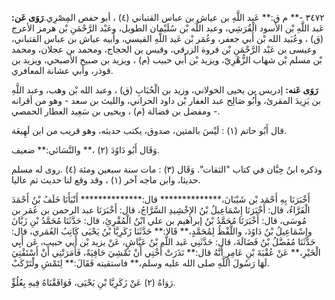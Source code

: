 ٣٤٧٢ -** م ق:** عَبد اللَّهِ بن عياش بن عباس القتباني (٤) ، أبو حفص المِصْرِي.**رَوَى عَن:** عَبد اللَّهِ بْن الأسود الْقُرَشِي، وعبد اللَّه بْن سُلَيْمان الطويل، وعَبْد الرَّحْمَنِ بْن هرمز الأعرج (ق) ، وعُبَيد الله بْن أَبي جعفر، وعُمَر بْن عَبد اللَّهِ القيسي، وأبيه عياش بن عباس القتباني، وعيسى بن عَبْد الرَّحْمَنِ بْن فروة الزرقي، وقيس ين الحجاج، ومحمد بن عجلان، ومحمد بْن مسلم بْن شهاب الزُّهْرِيّ، ويزيد بْن أَبي حبيب (م) ، ويزيد بن صبيح الأصبحي، ويزيد بن قوذر، وأبي عشانة المعافري.

**رَوَى عَنه:** إدريس بن يحيى الخولاني، وزيد بن الْحُبَابِ (ق) ، وعبد الله بْن وهب، وعبد اللَّهِ بن يَزِيدَ المقرئ، وأَبُو صَالِح عبد الغفار بْن داود الحراني، والليث بن سعد - وهو من أقرانه - ومفضل بن فضالة (م) ، ويحيى بن سَعِيد العطار الحمصي.

قال أَبُو حاتم (١) : لَيْسَ بالمتين، صدوق، يكتب حديثه، وهو قريب من ابن لَهِيعَة.

وَقَال أَبُو دَاوُدَ (٢) ،** والنَّسَائي:** ضعيف.

وذكره ابنُ حِبَّان في كتاب "الثقات". وَقَال (٣) : مات سنة سبعين ومئة (٤) .روى له مسلم حديثا، وابن ماجه آخر (١) ، وقد وقع لنا حديث ثم عاليا.

أَخْبَرَنَا بِهِ أَحْمَد بْن شَيْبَانَ،************** قال:************** أَنْبَأَنَا خَلَفُ بْنُ أَحْمَدَ الْفَرَّاءُ، قال: أَخْبَرَنَا إِسْمَاعِيلُ بْنُ الإِخْشِيدِ السَّرَّاجُ، قال: أَخْبَرَنَا عبد الرحمن بن عُمَر بن مُوسَى، قال: أَخْبَرَنَا مُحَمَّدُ بْنُ إبراهيم بن علي ابْنُ الْمُقْرِئِ، قال: حَدَّثَنَا مُحَمَّدُ بْنِ زَبَّانَ وإِسْمَاعِيلُ بْنُ دَاوُدَ، واللَّفْظُ لِمُحَمَّدٍ،** قَالا:** حَدَّثَنَا زَكَرِيَّا بْنُ يَحْيَى كَاتِبُ العُمَري، قال: حَدَّثَنَا مُفَضَّلُ بْنُ فَضَالَةَ، قال: حَدَّثَنِي عَبد اللَّهِ بْنُ عَيَّاشٍ، عَنْ يزيد بْن أَبي حبيب، عَن أَبِي الْخَيْرِ،** عَنْ عُقْبَةَ بْنِ عَامِرٍ أَنَّهُ قال:** نَذَرَتْ أُخْتِي أَنْ تَمْشِيَ حَافِيَةً، فَأَمَرَتْنِي أَنْ أَسْتَفْتِيَ لَهَا رَسُولَ اللَّهِ صلى الله عليه وسلم،** فاستقيته فَقَالَ:** لِتَمْشِ ولْتَرْكَبْ.

رَوَاهُ (٢) عَنْ زَكَرِيَّا بْنِ يَحْيَى، فَوَافَقْنَاهُ فِيهِ بِعُلُوٍّ.